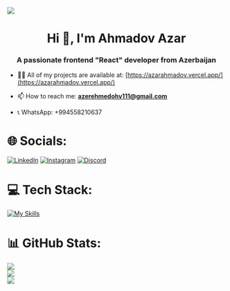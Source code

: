 <img style='object-fit:cover' max-width='100%' src="https://codemyui.com/wp-content/uploads/2017/03/hero-section-animation.gif"/>
<h1 align="center">Hi 👋, I'm Ahmadov Azar</h1>
<h3 align="center">A passionate frontend "React" developer from Azerbaijan</h3>

- 👨‍💻 All of my projects are available at: [https://azarahmadov.vercel.app/](https://azarahmadov.vercel.app/) 

- 📫 How to reach me: **azerehmedohv111@gmail.com**

- 📞 WhatsApp: +994558210637 


# 🌐 Socials:
[![LinkedIn](https://img.shields.io/badge/LinkedIn-%230077B5.svg?logo=linkedin&logoColor=white)](https://linkedin.com/in/azar-ahmadov-87a559210) 
[![Instagram](https://img.shields.io/badge/Instagram-%23E4405F.svg?logo=Instagram&logoColor=white)](https://instagram.com/ahmadovhazar) 
[![Discord](https://img.shields.io/badge/Discord-%237289DA.svg?logo=discord&logoColor=white)](https://discord.gg/#7389) 

# 💻 Tech Stack:
[![My Skills](https://skillicons.dev/icons?i=html,css,sass,scss,less)](https://skillicons.dev)
# 📊 GitHub Stats:
![](https://github-readme-stats.vercel.app/api?username=AzarAhmadov&theme=default&hide_border=false&include_all_commits=false&count_private=false)<br/>
![](https://github-readme-streak-stats.herokuapp.com/?user=AzarAhmadov&theme=default&hide_border=false)<br/>
![](https://github-readme-stats.vercel.app/api/top-langs/?username=AzarAhmadov&theme=default&hide_border=false&include_all_commits=false&count_private=false&layout=compact)

